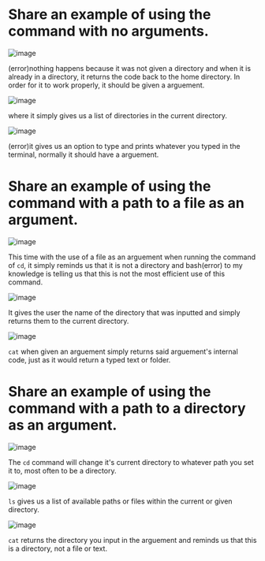 # **Share an example of using the command with no arguments.**
![image](https://github.com/dsoto0125/cse15l-lab-reports/assets/156368824/25e8c713-b1d0-4c7d-a38e-f6bf26016529)

(error)nothing happens because it was not given a directory and when it is already in a directory, it returns the code back to the home directory. In order for it to work properly, it should be given a arguement.

![image](https://github.com/dsoto0125/cse15l-lab-reports/assets/156368824/6928429f-5cdf-41e6-b24f-db025a1f58eb)

where it simply gives us a list of directories in the current directory.

![image](https://github.com/dsoto0125/cse15l-lab-reports/assets/156368824/c5e57a9b-278a-48b0-97aa-e1b32a18b2ac)

(error)it gives us an option to type and prints whatever you typed in the terminal, normally it should have a arguement.

# **Share an example of using the command with a path to a file as an argument.**

![image](https://github.com/dsoto0125/cse15l-lab-reports/assets/156368824/15e3cdb3-9923-4e9d-8d41-6e6f4bd2bc01)

This time with the use of a file as an arguement when running the command of `cd`, it simply reminds us that it is not a directory and bash(error) to my knowledge is telling us that this is not the most efficient use of this command.

![image](https://github.com/dsoto0125/cse15l-lab-reports/assets/156368824/edf46c35-29bf-4bcf-9fdb-db9a955dbaa4)

It gives the user the name of the directory that was inputted and simply returns them to the current directory.

![image](https://github.com/dsoto0125/cse15l-lab-reports/assets/156368824/d6ff5b8d-8a68-4372-a000-c37d277128f9)

`cat` when given an arguement simply returns said arguement's internal code, just as it would return a typed text or folder.

# **Share an example of using the command with a path to a directory as an argument.**

![image](https://github.com/dsoto0125/cse15l-lab-reports/assets/156368824/1afa4c40-e07b-4da9-8db1-b8bd45fbd582)

The `cd` command will change it's current directory to whatever path you set it to, most often to be a directory.

![image](https://github.com/dsoto0125/cse15l-lab-reports/assets/156368824/91f23b3f-7f00-4aa9-bf07-73acda8374da)

`ls` gives us a list of available paths or files within the current or given directory.

![image](https://github.com/dsoto0125/cse15l-lab-reports/assets/156368824/2e7f640e-4695-4f82-a840-e86c9260768f)

`cat` returns the directory you input in the arguement and reminds us that this is a directory, not a file or text.
